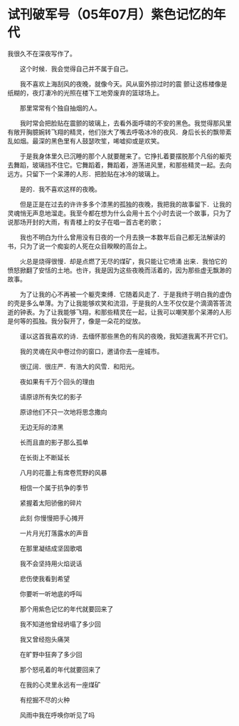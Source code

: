 # 试刊破军号（05年07月）紫色记忆的年代

&#x20;      我很久不在深夜写作了。

　　这个时候．我会觉得自己并不属于自己。

　　我不喜欢上海刮风的夜晚，就像今天。风从窗外掠过时的震 颤让这栋楼像是纸糊的，夜灯凄冷的光照在楼下工地旁废弃的篮球场上。

　　那里常常有个独自抽烟的人。

　　我时常会把脸贴在震颤的玻璃上，去看外面呼啸的不安的黑色。我觉得那风里有敞开胸臆婉转飞翔的精灵，他们张大了嘴去呼吸冰冷的夜风．身后长长的飘带紊乱如烟。最深的黑色里有人鼓瑟吹笙，唏嘘抑或是欢笑。

　　于是我身体里久已沉睡的那个人就要醒来了。它挣扎着要摆脱那个凡俗的躯壳去舞蹈，玻璃挡不住它。它舞蹈着，舞蹈着，游荡进风里，和那些精灵一起。去向远方。只留下一个呆滞的人形．把脸贴在冰冷的玻璃上。

　　是的．我不喜欢这样的夜晚。

　　但是正是在过去的许许多多个漆黑的孤独的夜晚，我把我的故事留下．让我的灵魂悄无声息地溜走。我至今都在想为什么会用十五个小时去说一个故事，只为了说那场开封的大雨，有青楼上的女子在唱一首古老的歌；

　　我也不明白为什么曾用没有日夜的一个月去换一本数年后自己都无法解读的书，只为了说一个痴妄的人死在众目睽睽的高台上。

　　火总是烧得很慢．却是点燃了无尽的煤矿，我只能让它喷涌 出来．我怕它的愤怒掀翻了安恬的土地。也许，我是因为这些夜晚而活着的，因为那些虚无飘渺的故事。

　　为了让我的心不再被一个躯壳束缚．它随着风走了．于是我终于明白我的虚伪的壳是多么单薄。为了让我能够欢笑和流泪，于是我的人生不仅仅是个滴滴答答流逝的钟表。为了让我能够飞翔，和那些精灵在一起，让我可以嘲笑那个呆滞的人形是何等的孤独。我分裂开了，像是一朵花的绽放。

　　谨以这首我喜欢的诗．去缅怀那些黑色的有风的夜晚，我知道我离不开它们。

　　我的灵魂在风中卷过你的窗口，邀请你去一座城市。

　　很辽阔．很庄严．有浩大的风雪．和阳光。

　　夜如果有千万个回头的理由

　　请原谅所有失忆的影子

　　原谅他们不只一次地将思念撒向

　　无边无际的漆黑

　　长而且直的影子那么孤单

　　在长街上不断延长

　　八月的花蕾上有席卷荒野的风暴

　　相信一个属于抗争的季节

　　紧握着太阳骄傲的碎片

　　此刻 你慢慢把手心摊开

　　一片月光打落露水的声音

　　在那里凝结成坚固歌唱

　　我不会坚持用火焰说话

　　悲伤使我看到希望

　　你要听一听地底的呼叫

　　那个用紫色记忆的年代就要回来了

　　我不知道他曾经坍塌了多少回

　　我又曾经抱头痛哭

　　在旷野中狂奔了多少回

　　那个怒吼着的年代就要回来了

　　在我的心灵里永远有一座煤矿

　　有挖掘不尽的火种

　　风雨中我在呼唤你听见了吗
